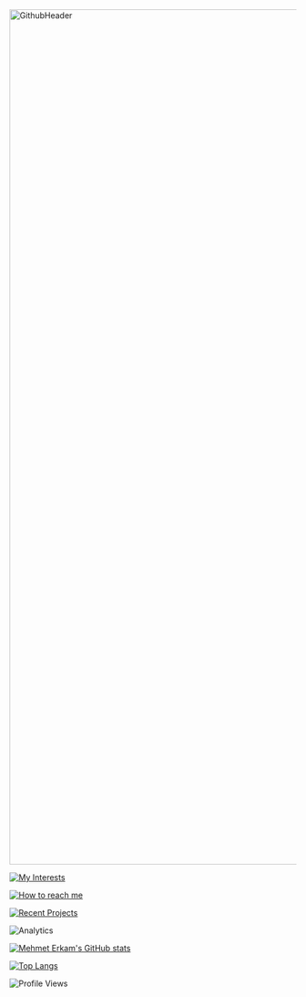 <img width="1500" alt="GithubHeader" src="https://user-images.githubusercontent.com/62347408/147595828-50e52306-35c9-4fb9-99f4-f9c361b2d150.png">

[![My Interests](https://user-images.githubusercontent.com/62347408/147549726-e8f27b6f-7685-4776-a094-f69af43c8b3e.png)](https://github.com/MehmetErkam)

[![How to reach me](https://user-images.githubusercontent.com/62347408/147596985-6921c119-2073-4066-9170-0a351a3b502b.png)](https://linktr.ee/erkam_dev)

[![Recent Projects](https://user-images.githubusercontent.com/62347408/147596960-967a2e44-b3f3-4b42-a10a-a8c7583e668e.png)](https://github.com/MehmetErkam/tick-to-do)

![Analytics](https://user-images.githubusercontent.com/62347408/147595799-2cae7a4a-0d3e-49d0-99b6-6bf0d2023794.png)

[![Mehmet Erkam's GitHub stats](https://github-readme-stats.vercel.app/api?username=MehmetErkam&hide=contribs,prs&show_icons=true)](https://github.com/MehmetErkam)

[![Top Langs](https://github-readme-stats.vercel.app/api/top-langs/?username=MehmetErkam)](https://github.com/MehmetErkam)

![Profile Views](https://komarev.com/ghpvc/?username=MehmetErkam)

